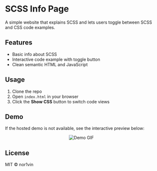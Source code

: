 # SCSS Info Page

A simple website that explains SCSS and lets users toggle between SCSS and CSS code examples.

## Features

- Basic info about SCSS  
- Interactive code example with toggle button  
- Clean semantic HTML and JavaScript  

## Usage

1. Clone the repo  
2. Open `index.html` in your browser  
3. Click the **Show CSS** button to switch code views  

## Demo

If the hosted demo is not available, see the interactive preview below:

<p align="center">
  <img src="https://s3.ezgif.com/tmp/ezgif-33d5a26c18a5bb.gif" alt="Demo GIF" style="margin: 0 10px; max-width: 100%; height: auto;" />
</p>

## License

MIT © nor1vin
